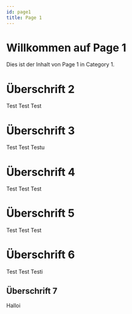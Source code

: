 ```yaml
---
id: page1
title: Page 1
---
```


# Willkommen auf Page 1
Dies ist der Inhalt von Page 1 in Category 1.

# Überschrift 2

Test Test Test

# Überschrift 3

Test Test Testu

# Überschrift 4

Test Test Test

# Überschrift 5

Test Test Test

# Überschrift 6

Test Test Testi

## Überschrift 7
Halloi
